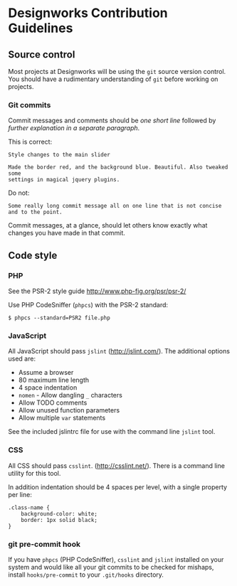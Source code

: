 # Designworks Contribution Guidelines

## Source control

Most projects at Designworks will be using the `git` source version control. You
should have a rudimentary understanding of `git` before working on projects.

### Git commits

Commit messages and comments should be *one short line* followed by *further
explanation in a separate paragraph*.

This is correct:

    Style changes to the main slider

    Made the border red, and the background blue. Beautiful. Also tweaked some
    settings in magical jquery plugins.

Do not:

    Some really long commit message all on one line that is not concise and to the point.

Commit messages, at a glance, should let others know exactly what changes you
have made in that commit.


## Code style

### PHP

See the PSR-2 style guide http://www.php-fig.org/psr/psr-2/

Use PHP CodeSniffer (`phpcs`) with the PSR-2 standard:

    $ phpcs --standard=PSR2 file.php


### JavaScript

All JavaScript should pass `jslint` (http://jslint.com/). The additional options
used are:

* Assume a browser
* 80 maximum line length
* 4 space indentation
* `nomen` - Allow dangling `_` characters
* Allow TODO comments
* Allow unused function parameters
* Allow multiple `var` statements

See the included jslintrc file for use with the command line `jslint` tool.


### CSS

All CSS should pass `csslint`. (http://csslint.net/). There is a command line
utility for this tool.

In addition indentation should be 4 spaces per level, with a single property per
line:

    .class-name {
        background-color: white;
        border: 1px solid black;
    }


### git pre-commit hook

If you have `phpcs` (PHP CodeSniffer), `csslint` and `jslint` installed on your
system and would like all your git commits to be checked for mishaps, install
`hooks/pre-commit` to your `.git/hooks` directory.
